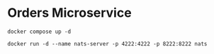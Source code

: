 # Orders Microservice

```
docker compose up -d
```
```
docker run -d --name nats-server -p 4222:4222 -p 8222:8222 nats
```